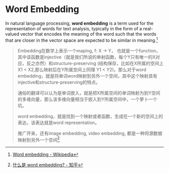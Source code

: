 # Word Embedding
In natural language processing, **word embedding** is a term used for the representation of words for text analysis, typically in the form of a real-valued vector that encodes the meaning of the word such that the words that are closer in the vector space are expected to be similar in meaning.[^wiki]

> Embedding在数学上表示一个maping, f: X -> Y， 也就是一个function，其中该函数是injective（就是我们所说的单射函数，每个Y只有唯一的X对应，反之亦然）和structure-preserving (结构保存，比如在X所属的空间上X1 < X2,那么映射后在Y所属空间上同理 Y1 < Y2)。那么对于word embedding，就是将单词word映射到另外一个空间，其中这个映射具有injective和structure-preserving的特点。
> 
> 通俗的翻译可以认为是单词嵌入，就是把X所属空间的单词映射为到Y空间的多维向量，那么该多维向量相当于嵌入到Y所属空间中，一个萝卜一个坑。
> 
> word embedding，就是找到一个映射或者函数，生成在一个新的空间上的表达，该表达就是word representation。
> 
> 推广开来，还有image embedding, video embedding, 都是一种将源数据映射到另外一个空间[^zhihu]

[^wiki]: [Word embedding - Wikipedia](https://en.wikipedia.org/wiki/Word_embedding)
[^zhihu]: [什么是 word embedding? - 知乎](https://www.zhihu.com/question/32275069)